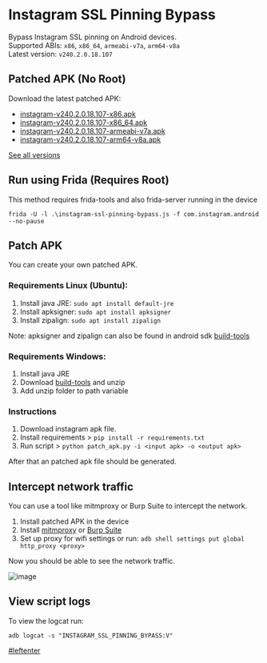 # Instagram SSL Pinning Bypass

Bypass Instagram SSL pinning on Android devices.  
Supported ABIs: `x86`, `x86_64`, `armeabi-v7a`, `arm64-v8a`  
Latest version: `v240.2.0.18.107`

## Patched APK (No Root)

Download the latest patched APK: 
+ [instagram-v240.2.0.18.107-x86.apk](https://github.com/Eltion/Instagram-SSL-Pinning-Bypass/releases/download/v240.2.0.18.107/instagram-v240.2.0.18.107-x86.apk)
+ [instagram-v240.2.0.18.107-x86_64.apk](https://github.com/Eltion/Instagram-SSL-Pinning-Bypass/releases/download/v240.2.0.18.107/instagram-v240.2.0.18.107-x86_64.apk)
+ [instagram-v240.2.0.18.107-armeabi-v7a.apk](https://github.com/Eltion/Instagram-SSL-Pinning-Bypass/releases/download/v240.2.0.18.107/instagram-v240.2.0.18.107-armeabi-v7a.apk)
+ [instagram-v240.2.0.18.107-arm64-v8a.apk](https://github.com/Eltion/Instagram-SSL-Pinning-Bypass/releases/download/v240.2.0.18.107/instagram-v240.2.0.18.107-arm64-v8a.apk)

[See all versions](https://github.com/Eltion/Instagram-SSL-Pinning-Bypass/releases/)

## Run using Frida (Requires Root)

This method requires frida-tools and also frida-server running in the device
```
frida -U -l .\instagram-ssl-pinning-bypass.js -f com.instagram.android --no-pause
```

## Patch APK

You can create your own patched APK. 


### Requirements Linux (Ubuntu):
1. Install java JRE: `sudo apt install default-jre`
2. Install apksigner: `sudo apt install apksigner`
3. Install zipalign: `sudo apt install zipalign`  

Note: apksigner and zipalign can also be found in android sdk [build-tools](https://dl.google.com/android/repository/build-tools_r30.0.1-linux.zip)

### Requirements Windows:
1. Install java JRE
2. Download [build-tools](https://dl.google.com/android/repository/build-tools_r30.0.1-windows.zip) and unzip
3. Add unzip folder to path variable

### Instructions

1. Download instagram apk file.
2. Install requirements > `pip install -r requirements.txt`
3. Run script > `python patch_apk.py -i <input apk> -o <output apk>`

After that an patched apk file should be generated.

## Intercept network traffic

You can use a tool like mitmproxy or Burp Suite to intercept the network.

1. Install patched APK in the device
2. Install [mitmproxy](https://mitmproxy.org/) or [Burp Suite](https://portswigger.net/burp)
3. Set up proxy for wifi settings or run: `adb shell settings put global http_proxy <proxy>`

Now you should be able to see the network traffic.

![image](https://user-images.githubusercontent.com/18504798/174420262-31afe86d-55d6-4e0d-ae69-c982f98bcc8a.png)


## View script logs
To view the logcat run:
```
adb logcat -s "INSTAGRAM_SSL_PINNING_BYPASS:V"
```

[#leftenter](#leftenter)
